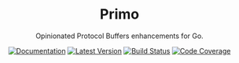 <div align="center">

# Primo

Opinionated Protocol Buffers enhancements for Go.

[![Documentation](https://img.shields.io/badge/go.dev-documentation-007d9c?&style=for-the-badge)](https://pkg.go.dev/github.com/dogmatiq/primo)
[![Latest Version](https://img.shields.io/github/tag/dogmatiq/primo.svg?&style=for-the-badge&label=semver)](https://github.com/dogmatiq/primo/releases)
[![Build Status](https://img.shields.io/github/actions/workflow/status/dogmatiq/primo/ci.yml?style=for-the-badge&branch=main)](https://github.com/dogmatiq/primo/actions/workflows/ci.yml)
[![Code Coverage](https://img.shields.io/codecov/c/github/dogmatiq/primo/main.svg?style=for-the-badge)](https://codecov.io/github/dogmatiq/primo)

</div>
